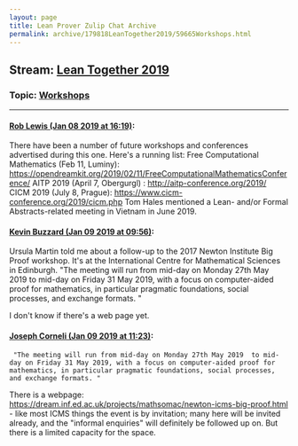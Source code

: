 ```yaml
---
layout: page
title: Lean Prover Zulip Chat Archive 
permalink: archive/179818LeanTogether2019/59665Workshops.html
---
```


## Stream: [Lean Together 2019](index.html)
### Topic: [Workshops](59665Workshops.html)

---

#### [Rob Lewis (Jan 08 2019 at 16:19)](https://leanprover.zulipchat.com/#narrow/stream/179818-Lean%20Together%202019/topic/Workshops/near/154651219):
There have been a number of future workshops and conferences advertised during this one. Here's a running list:
Free Computational Mathematics (Feb 11, Luminy): https://opendreamkit.org/2019/02/11/FreeComputationalMathematicsConference/
AITP 2019 (April 7, Obergurgl) : http://aitp-conference.org/2019/
CICM 2019 (July 8, Prague): https://www.cicm-conference.org/2019/cicm.php
Tom Hales mentioned a Lean- and/or Formal Abstracts-related meeting in Vietnam in June 2019.

#### [Kevin Buzzard (Jan 09 2019 at 09:56)](https://leanprover.zulipchat.com/#narrow/stream/179818-Lean%20Together%202019/topic/Workshops/near/154709245):
Ursula Martin told me about a follow-up to the 2017 Newton Institute Big Proof workshop. It's at the International Centre for Mathematical Sciences in  Edinburgh.   "The meeting will run from mid-day on Monday 27th May 2019  to mid-day on Friday 31 May 2019, with a focus on computer-aided proof for mathematics, in particular pragmatic foundations, social processes, and exchange formats. " 

I don't know if there's a web page yet.

#### [Joseph Corneli (Jan 09 2019 at 11:23)](https://leanprover.zulipchat.com/#narrow/stream/179818-Lean%20Together%202019/topic/Workshops/near/154713640):
```quote
 "The meeting will run from mid-day on Monday 27th May 2019  to mid-day on Friday 31 May 2019, with a focus on computer-aided proof for mathematics, in particular pragmatic foundations, social processes, and exchange formats. " 
```
 There is a webpage: https://dream.inf.ed.ac.uk/projects/mathsomac/newton-icms-big-proof.html - like most ICMS things the event is by invitation; many here will be invited already, and the "informal enquiries" will definitely be followed up on.  But there is a limited capacity for the space.

